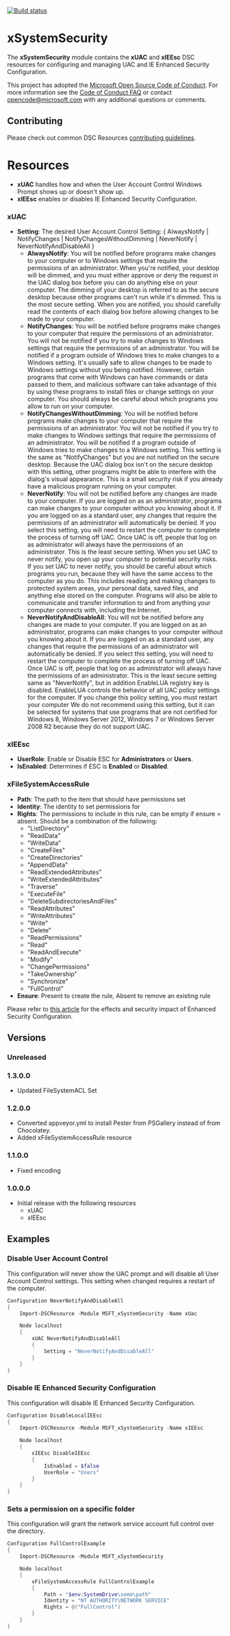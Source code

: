 [![Build status](https://ci.appveyor.com/api/projects/status/u3h1665qqneo98bh/branch/master?svg=true)](https://ci.appveyor.com/project/PowerShell/xsystemsecurity/branch/master)

# xSystemSecurity

The **xSystemSecurity** module contains the **xUAC** and **xIEEsc** DSC resources for configuring and managing UAC and IE Enhanced Security Configuration. 

This project has adopted the [Microsoft Open Source Code of Conduct](https://opensource.microsoft.com/codeofconduct/).
For more information see the [Code of Conduct FAQ](https://opensource.microsoft.com/codeofconduct/faq/) or contact [opencode@microsoft.com](mailto:opencode@microsoft.com) with any additional questions or comments.

## Contributing
Please check out common DSC Resources [contributing guidelines](https://github.com/PowerShell/DscResource.Kit/blob/master/CONTRIBUTING.md).


# Resources

* **xUAC** handles how and when the User Account Control Windows Prompt shows up or doesn't show up. 
* **xIEEsc** enables or disables IE Enhanced Security Configuration.

### xUAC

* **Setting**: The desired User Account Control Setting: { AlwaysNotify | NotifyChanges | NotifyChangesWithoutDimming | NeverNotify | NeverNotifyAndDisableAll }
    - **AlwaysNotify**: You will be notified before programs make changes to your computer or to Windows settings that require the permissions of an administrator.
    When you're notified, your desktop will be dimmed, and you must either approve or deny the request in the UAC dialog box before you can do anything else on your computer. 
    The dimming of your desktop is referred to as the secure desktop because other programs can't run while it's dimmed.
    This is the most secure setting.
    When you are notified, you should carefully read the contents of each dialog box before allowing changes to be made to your computer.
    - **NotifyChanges**: You will be notified before programs make changes to your computer that require the permissions of an administrator.
    You will not be notified if you try to make changes to Windows settings that require the permissions of an administrator.
    You will be notified if a program outside of Windows tries to make changes to a Windows setting.
    It's usually safe to allow changes to be made to Windows settings without you being notified. 
    However, certain programs that come with Windows can have commands or data passed to them, and malicious software can take advantage of this by using these programs to install files or change settings on your computer. 
    You should always be careful about which programs you allow to run on your computer.
    - **NotifyChangesWithoutDimming**: You will be notified before programs make changes to your computer that require the permissions of an administrator.
    You will not be notified if you try to make changes to Windows settings that require the permissions of an administrator.
    You will be notified if a program outside of Windows tries to make changes to a Windows setting.
    This setting is the same as "NotifyChanges" but you are not notified on the secure desktop.
    Because the UAC dialog box isn't on the secure desktop with this setting, other programs might be able to interfere with the dialog's visual appearance. 
    This is a small security risk if you already have a malicious program running on your computer.
    - **NeverNotify**: You will not be notified before any changes are made to your computer. 
    If you are logged on as an administrator, programs can make changes to your computer without you knowing about it.
    If you are logged on as a standard user, any changes that require the permissions of an administrator will automatically be denied.
    If you select this setting, you will need to restart the computer to complete the process of turning off UAC. 
    Once UAC is off, people that log on as administrator will always have the permissions of an administrator.
    This is the least secure setting. When you set UAC to never notify, you open up your computer to potential security risks.
    If you set UAC to never notify, you should be careful about which programs you run, because they will have the same access to the computer as you do. 
    This includes reading and making changes to protected system areas, your personal data, saved files, and anything else stored on the computer. 
    Programs will also be able to communicate and transfer information to and from anything your computer connects with, including the Internet.
    - **NeverNotifyAndDisableAll**: You will not be notified before any changes are made to your computer. 
    If you are logged on as an administrator, programs can make changes to your computer without you knowing about it.
    If you are logged on as a standard user, any changes that require the permissions of an administrator will automatically be denied.
    If you select this setting, you will need to restart the computer to complete the process of turning off UAC. 
    Once UAC is off, people that log on as administrator will always have the permissions of an administrator.
    This is the least secure setting same as "NeverNotify", but in addition EnableLUA registry key is disabled.
    EnableLUA controls the behavior of all UAC policy settings for the computer. 
    If you change this policy setting, you must restart your computer
    We do not recommend using this setting, but it can be selected for systems that use programs that are not certified for Windows 8, Windows Server 2012, Windows 7 or Windows Server 2008 R2 because they do not support UAC.

### xIEEsc

* **UserRole**: Enable or Disable ESC for **Administrators** or **Users**.
* **IsEnabled**: Determines if ESC is **Enabled** or **Disabled**.

### xFileSystemAccessRule

* **Path**: The path to the item that should have permissions set
* **Identity**: The identity to set permissions for
* **Rights**: The permissions to include in this rule, can be empty if ensure = absent. Should be a combination of the following:
    * "ListDirectory"
    * "ReadData"
    * "WriteData"
    * "CreateFiles"
    * "CreateDirectories"
    * "AppendData"
    * "ReadExtendedAttributes"
    * "WriteExtendedAttributes"
    * "Traverse"
    * "ExecuteFile"
    * "DeleteSubdirectoriesAndFiles"
    * "ReadAttributes"
    * "WriteAttributes"
    * "Write"
    * "Delete"
    * "ReadPermissions"
    * "Read"
    * "ReadAndExecute"
    * "Modify"
    * "ChangePermissions"
    * "TakeOwnership"
    * "Synchronize"
    * "FullControl" 
* **Ensure**: Present to create the rule, Absent to remove an existing rule

Please refer to [this article](http://technet.microsoft.com/en-us/library/dd883248(v=ws.10).aspx) for the effects and security impact of Enhanced Security Configuration. 


## Versions

### Unreleased

### 1.3.0.0

* Updated FileSystemACL Set

### 1.2.0.0
* Converted appveyor.yml to install Pester from PSGallery instead of from Chocolatey.
* Added xFileSystemAccessRule resource

### 1.1.0.0

* Fixed encoding

### 1.0.0.0

* Initial release with the following resources 
    - xUAC
    - xIEEsc 

## Examples
### Disable User Account Control 

This configuration will never show the UAC prompt and will disable all User Account Control settings. 
This setting when changed requires a restart of the computer.

```powershell
Configuration NeverNotifyAndDisableAll
{
    Import-DSCResource -Module MSFT_xSystemSecurity -Name xUac

    Node localhost
    {
        xUAC NeverNotifyAndDisableAll
        {
            Setting = "NeverNotifyAndDisableAll"
        }
    }
} 
```

### Disable IE Enhanced Security Configuration

This configuration will disable IE Enhanced Security Configuration. 

```powershell
Configuration DisableLocalIEEsc
{
    Import-DSCResource -Module MSFT_xSystemSecurity -Name xIEEsc

    Node localhost
    {
        xIEEsc DisableIEEsc
        {
            IsEnabled = $false
            UserRole = "Users"
        }
    }
}
```

### Sets a permission on a specific folder

This configuration will grant the network service account full control over the directory.

```powershell
Configuration FullControlExample
{
    Import-DSCResource -Module MSFT_xSystemSecurity

    Node localhost
    {
        xFileSystemAccessRule FullControlExample
        {
            Path = "$env:SystemDrive\some\path"
            Identity = "NT AUTHORITY\NETWORK SERVICE"
            Rights = @("FullControl")
        }
    }
}
```
